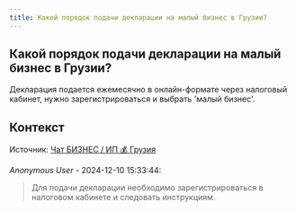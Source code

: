 ```yaml
---
title: Какой порядок подачи декларации на малый бизнес в Грузии?
---
```


## Какой порядок подачи декларации на малый бизнес в Грузии?

Декларация подается ежемесячно в онлайн-формате через налоговый кабинет, нужно зарегистрироваться и выбрать 'малый бизнес'.

## Контекст

Источник: [Чат БИЗНЕС / ИП 💰 Грузия](https://t.me/ip_ge)

_Anonymous User_ - 2024-12-10 15:33:44:

> Для подачи декларации необходимо зарегистрироваться в налоговом кабинете и следовать инструкциям.
